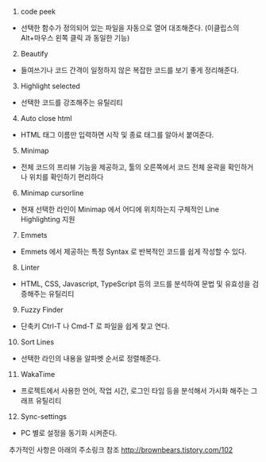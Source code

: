 1. code peek
  - 선택한 함수가 정의되어 있는 파일을 자동으로 열어 대조해준다. (이클립스의 Alt+마우스 왼쪽 클릭 과 동일한 기능)
2. Beautify
  - 들여쓰기나 코드 간격이 일정하지 않은 복잡한 코드를 보기 좋게 정리해준다.
3. Highlight selected
  - 선택한 코드를 강조해주는 유틸리티
4. Auto close html
  - HTML 태그 이름만 입력하면 시작 및 종료 태그를 알아서 붙여준다.
5. Minimap
  - 전체 코드의 프리뷰 기능을 제공하고, 툴의 오른쪽에서 코드 전체 윤곽을 확인하거나 위치를 확인하기 편리하다
6. Minimap cursorline
  - 현재 선택한 라인이 Minimap 에서 어디에 위치하는지 구체적인 Line Highlighting 지원
7. Emmets
  - Emmets 에서 제공하는 특정 Syntax 로 반복적인 코드를 쉽게 작성할 수 있다.
8. Linter
  - HTML, CSS, Javascript, TypeScript 등의 코드를 분석하여 문법 및 유효성을 검증해주는 유틸리티
9. Fuzzy Finder
  - 단축키 Ctrl-T 나 Cmd-T 로 파일을 쉽게 찾고 연다.
10. Sort Lines
  - 선택한 라인의 내용을 알파벳 순서로 정렬해준다.
11. WakaTime
  - 프로젝트에서 사용한 언어, 작업 시간, 로그인 타임 등을 분석해서 가시화 해주는 그래프 유틸리티
12. Sync-settings
  - PC 별로 설정을 동기화 시켜준다.


추가적인 사항은 아래의 주소링크 참조
<a> http://brownbears.tistory.com/102 </a>

